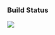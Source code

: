 ### Build Status
[![](https://jitci.com/gh/Metelyoff/ecommerce-common-persistance/svg)](https://jitci.com/gh/Metelyoff/ecommerce-common-persistance)
